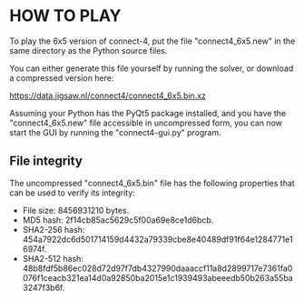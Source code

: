 
HOW TO PLAY
===========

To play the 6x5 version of connect-4, put the file "connect4_6x5.new" in the same directory as the Python source files.

You can either generate this file yourself by running the solver, or download a compressed version here:

https://data.jigsaw.nl/connect4/connect4_6x5.bin.xz

Assuming your Python has the PyQt5 package installed, and you have the "connect4_6x5.new" file accessible in uncompressed form,
you can now start the GUI by running the "connect4-gui.py" program.

File integrity
--------------

The uncompressed "connect4_6x5.bin" file has the following properties that can be used to verify its integrity:

* File size: 8456931210 bytes.
* MD5 hash: 2f14cb85ac5629c5f00a69e8ce1d6bcb.
* SHA2-256 hash: 454a7922dc6d501714159d4432a79339cbe8e40489df91f64e1284771e16974f.
* SHA2-512 hash: 48b8fdf5b86ec028d72d97f7db4327990daaaccf11a8d2899717e7361fa0076f1ceacb321ea14d0a92850ba2015e1c1939493abeeedb50b263a55ba3247f3b6f.
